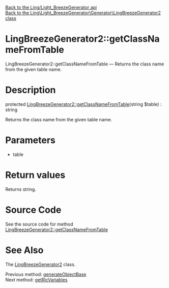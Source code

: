 [Back to the Ling/Light_BreezeGenerator api](https://github.com/lingtalfi/Light_BreezeGenerator/blob/master/doc/api/Ling/Light_BreezeGenerator.md)<br>
[Back to the Ling\Light_BreezeGenerator\Generator\LingBreezeGenerator2 class](https://github.com/lingtalfi/Light_BreezeGenerator/blob/master/doc/api/Ling/Light_BreezeGenerator/Generator/LingBreezeGenerator2.md)


LingBreezeGenerator2::getClassNameFromTable
================



LingBreezeGenerator2::getClassNameFromTable — Returns the class name from the given table name.




Description
================


protected [LingBreezeGenerator2::getClassNameFromTable](https://github.com/lingtalfi/Light_BreezeGenerator/blob/master/doc/api/Ling/Light_BreezeGenerator/Generator/LingBreezeGenerator2/getClassNameFromTable.md)(string $table) : string




Returns the class name from the given table name.




Parameters
================


- table

    


Return values
================

Returns string.








Source Code
===========
See the source code for method [LingBreezeGenerator2::getClassNameFromTable](https://github.com/lingtalfi/Light_BreezeGenerator/blob/master/Generator/LingBreezeGenerator2.php#L911-L916)


See Also
================

The [LingBreezeGenerator2](https://github.com/lingtalfi/Light_BreezeGenerator/blob/master/doc/api/Ling/Light_BreezeGenerator/Generator/LingBreezeGenerator2.md) class.

Previous method: [generateObjectBase](https://github.com/lingtalfi/Light_BreezeGenerator/blob/master/doc/api/Ling/Light_BreezeGenerator/Generator/LingBreezeGenerator2/generateObjectBase.md)<br>Next method: [getRicVariables](https://github.com/lingtalfi/Light_BreezeGenerator/blob/master/doc/api/Ling/Light_BreezeGenerator/Generator/LingBreezeGenerator2/getRicVariables.md)<br>

